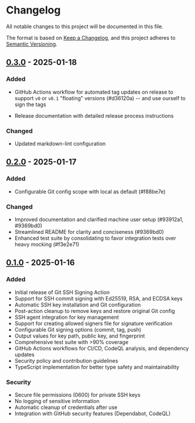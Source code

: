 # Changelog

All notable changes to this project will be documented in this file.

The format is based on [Keep a Changelog](https://keepachangelog.com/en/1.1.0/),
and this project adheres to [Semantic Versioning](https://semver.org/spec/v2.0.0.html).

## [0.3.0] - 2025-01-18

### Added

- GitHub Actions workflow for automated tag updates on release to support `v0` or `v0.1` "floating" versions (#d36120a) -- and use ourself to sign the tags

- Release documentation with detailed release process instructions

### Changed

- Updated markdown-lint configuration

[0.3.0]: https://github.com/photostructure/git-ssh-signing-action/compare/v0.2.0...v0.3.0

## [0.2.0] - 2025-01-17

### Added

- Configurable Git config scope with local as default (#f88be7e)

### Changed

- Improved documentation and clarified machine user setup (#93912a1, #9369bd0)
- Streamlined README for clarity and conciseness (#9369bd0)
- Enhanced test suite by consolidating to favor integration tests over heavy mocking (#f3e2e71)

[0.2.0]: https://github.com/photostructure/git-ssh-signing-action/compare/v0.1.0...v0.2.0

## [0.1.0] - 2025-01-16

### Added

- Initial release of Git SSH Signing Action
- Support for SSH commit signing with Ed25519, RSA, and ECDSA keys
- Automatic SSH key installation and Git configuration
- Post-action cleanup to remove keys and restore original Git config
- SSH agent integration for key management
- Support for creating allowed signers file for signature verification
- Configurable Git signing options (commit, tag, push)
- Output values for key path, public key, and fingerprint
- Comprehensive test suite with >90% coverage
- GitHub Actions workflows for CI/CD, CodeQL analysis, and dependency updates
- Security policy and contribution guidelines
- TypeScript implementation for better type safety and maintainability

### Security

- Secure file permissions (0600) for private SSH keys
- No logging of sensitive information
- Automatic cleanup of credentials after use
- Integration with GitHub security features (Dependabot, CodeQL)

[0.1.0]: https://github.com/photostructure/git-ssh-signing-action/releases/tag/v0.1.0
